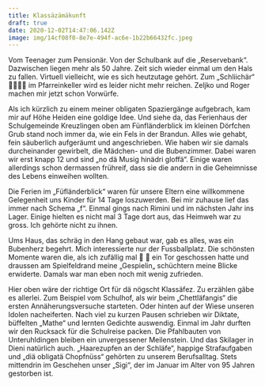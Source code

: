 ```yaml
---
title: Klassäzämäkunft
draft: true
date: 2020-12-02T14:47:06.142Z
image: img/14cf08f0-8e7e-494f-ac6e-1b22b66432fc.jpeg
---
```

Vom Teenager zum Pensionär. Von der Schulbank auf die „Reservebank“. Dazwischen liegen mehr als 50 Jahre. Zeit sich wieder einmal um den Hals zu fallen. Virtuell vielleicht, wie es sich heutzutage gehört. Zum „Schliichär“ 💃🏽🕺🏾 im Pfarreinkeller wird es leider nicht mehr reichen. Zeljko und Roger machen mir jetzt schon Vorwürfe.

Als ich kürzlich zu einem meiner obligaten Spaziergänge aufgebrach, kam mir auf Höhe Heiden eine goldige Idee. Und siehe da, das Ferienhaus der Schulgemeinde Kreuzlingen oben am Fünfländerblick im kleinen Dörfchen Grub stand noch immer  da, wie ein Fels in der Brandun. Alles wie gehabt, fein säuberlich aufgeräumt und angeschrieben. Wie haben wir sie damals durcheinander gewirbelt, die Mädchen- und die Bubenzimmer. Dabei waren wir erst knapp 12 und sind „no dä Musig hinädri gloffä“. Einige waren allerdings schon dermassen frühreif, dass sie die andern in die Geheimnisse des Lebens einweihen wollten.

Die Ferien im „Füfländerblick“ waren für unsere Eltern eine willkommene Gelegenheit uns Kinder für 14 Tage loszuwerden. Bei mir zuhause lief das immer nach Schema „f“. Einmal gings nach Rimini und im nächsten Jahr ins Lager. Einige hielten es nicht mal 3 Tage dort aus, das Heimweh war zu gross. Ich gehörte nicht zu ihnen.

Ums Haus, das schräg in den Hang gebaut war, gab es alles, was ein Bubenherz begehrt. Mich interessierte nur der Fussballplatz. Die schönsten Momente waren die, als ich zufällig mal 🙈 🤫 ein Tor geschossen hatte und draussen am Spielfeldrand meine „Gespielin„ schüchtern meine Blicke erwiderte. Damals war man eben noch mit wenig zufrieden.

Hier oben wäre der richtige Ort für dä nögscht Klassäfez. Zu erzählen gäbe es allerlei. Zum Beispiel vom Schulhof, als wir beim „Chettläfangis“ die ersten Annäherungsversuche starteten. Oder hinten auf der Wiese unseren Idolen nacheiferten. Nach viel zu kurzen Pausen schrieben wir Diktate, büffelten „Mathe“ und lernten Gedichte auswendig. Einmal im Jahr durften wir den Rucksack für die Schulreise packen. Die Pfahlbauten von Unteruhldingen bleiben ein unvergessener Meilenstein. Und das Skilager in Dieni natürlich auch. „Haarezupfen an der Schläfe“, happige Strafaufgaben und „diä obligatä Chopfnüss“ gehörten zu unserem Berufsalltag. Stets mittendrin im Geschehen unser „Sigi“, der im Januar im Alter von 95 Jahren gestorben ist.